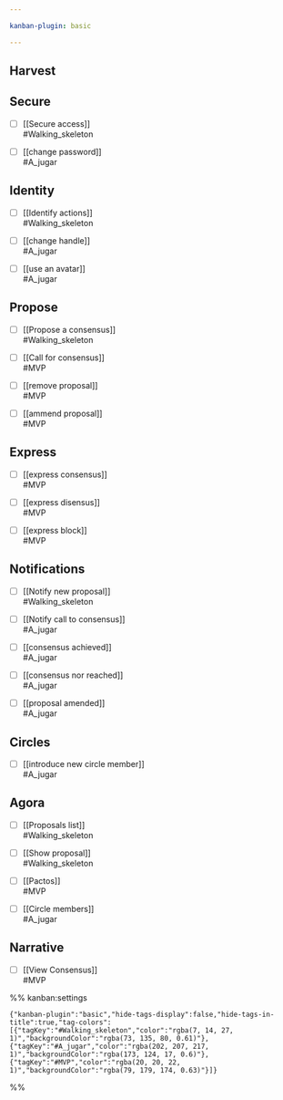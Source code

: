 ```yaml
---

kanban-plugin: basic

---
```


## Harvest



## Secure

- [ ] [[Secure access]]<br>#Walking_skeleton
- [ ] [[change password]]<br>#A_jugar


## Identity

- [ ] [[Identify actions]]<br>#Walking_skeleton
- [ ] [[change handle]]<br>#A_jugar
- [ ] [[use an avatar]]<br>#A_jugar


## Propose

- [ ] [[Propose a consensus]]<br>#Walking_skeleton
- [ ] [[Call for consensus]]<br>#MVP
- [ ] [[remove proposal]]<br>#MVP
- [ ] [[ammend proposal]]<br>#MVP


## Express

- [ ] [[express consensus]]<br>#MVP
- [ ] [[express disensus]]<br>#MVP
- [ ] [[express block]]<br>#MVP


## Notifications

- [ ] [[Notify new proposal]]<br>#Walking_skeleton
- [ ] [[Notify call to consensus]]<br>#A_jugar
- [ ] [[consensus achieved]]<br>#A_jugar
- [ ] [[consensus nor reached]]<br>#A_jugar
- [ ] [[proposal amended]]<br>#A_jugar


## Circles

- [ ] [[introduce new circle member]]<br>#A_jugar


## Agora

- [ ] [[Proposals list]]<br>#Walking_skeleton
- [ ] [[Show proposal]]<br>#Walking_skeleton
- [ ] [[Pactos]]<br>#MVP
- [ ] [[Circle members]]<br>#A_jugar


## Narrative

- [ ] [[View Consensus]]<br>#MVP




%% kanban:settings
```
{"kanban-plugin":"basic","hide-tags-display":false,"hide-tags-in-title":true,"tag-colors":[{"tagKey":"#Walking_skeleton","color":"rgba(7, 14, 27, 1)","backgroundColor":"rgba(73, 135, 80, 0.61)"},{"tagKey":"#A_jugar","color":"rgba(202, 207, 217, 1)","backgroundColor":"rgba(173, 124, 17, 0.6)"},{"tagKey":"#MVP","color":"rgba(20, 20, 22, 1)","backgroundColor":"rgba(79, 179, 174, 0.63)"}]}
```
%%